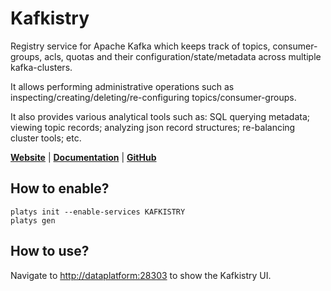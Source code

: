 # Kafkistry

Registry service for Apache Kafka which keeps track of topics, consumer-groups, acls, quotas and their configuration/state/metadata across multiple kafka-clusters.

It allows performing administrative operations such as inspecting/creating/deleting/re-configuring topics/consumer-groups.

It also provides various analytical tools such as: SQL querying metadata; viewing topic records; analyzing json record structures; re-balancing cluster tools; etc.

**[Website](https://github.com/infobip/kafkistry)** | **[Documentation](https://github.com/infobip/kafkistry/blob/master/DOCUMENTATION.md)** | **[GitHub](https://github.com/infobip/kafkistry/tree/master)**

## How to enable?

```
platys init --enable-services KAFKISTRY
platys gen
```

## How to use?

Navigate to <http://dataplatform:28303> to show the Kafkistry UI.
